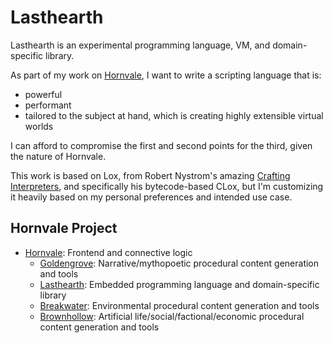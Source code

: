 # Lasthearth

Lasthearth is an experimental programming language, VM, and domain-specific library.

As part of my work on [Hornvale](https://github.com/ndouglas/hornvale/), I want to write a scripting language that is:

- powerful
- performant
- tailored to the subject at hand, which is creating highly extensible virtual worlds

I can afford to compromise the first and second points for the third, given the nature of Hornvale.

This work is based on Lox, from Robert Nystrom's amazing [Crafting Interpreters](https://craftinginterpreters.com), and specifically his bytecode-based CLox, but I'm customizing it heavily based on my personal preferences and intended use case.

## Hornvale Project
- [Hornvale](https://github.com/ndouglas/hornvale/): Frontend and connective logic
  - [Goldengrove](https://github.com/ndouglas/goldengrove/): Narrative/mythopoetic procedural content generation and tools
  - [Lasthearth](https://github.com/ndouglas/lasthearth/): Embedded programming language and domain-specific library
  - [Breakwater](https://github.com/ndouglas/breakwater/): Environmental procedural content generation and tools
  - [Brownhollow](https://github.com/ndouglas/brownhollow/): Artificial life/social/factional/economic procedural content generation and tools
